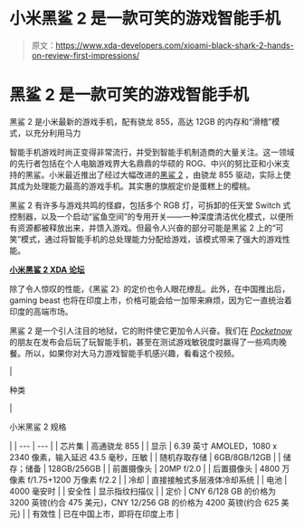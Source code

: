 # 小米黑鲨 2 是一款可笑的游戏智能手机

> 原文：<https://www.xda-developers.com/xioami-black-shark-2-hands-on-review-first-impressions/>

# 黑鲨 2 是一款可笑的游戏智能手机

黑鲨 2 是小米最新的游戏手机，配有骁龙 855，高达 12GB 的内存和“滑稽”模式，以充分利用马力

智能手机游戏时尚正变得非常流行，并受到智能手机制造商的大量关注。这一领域的先行者包括在个人电脑游戏界大名鼎鼎的华硕的 ROG、中兴的努比亚和小米支持的黑鲨。小米最近推出了经过大幅改进的[黑鲨 2](https://www.xda-developers.com/xiaomi-black-shark-2-snapdragon-855/) ，由骁龙 855 驱动，实际上使其成为处理能力最高的游戏手机。其实惠的旗舰定价是蛋糕上的樱桃。

黑鲨 2 有许多与游戏共鸣的怪癖，包括多个 RGB 灯，可拆卸的任天堂 Switch 式控制器，以及一个启动“鲨鱼空间”的专用开关——一种深度清洁优化模式，以便所有资源都被释放出来，并馈入游戏。但最令人兴奋的部分可能是黑鲨 2 上的“可笑”模式，通过将智能手机的总处理能力分配给游戏，该模式带来了强大的游戏性能。

[**小米黑鲨 2 XDA 论坛**](https://forum.xda-developers.com/black-shark-2)

除了令人惊叹的性能，《黑鲨 2》的定价也令人眼花缭乱。此外，在中国推出后，gaming beast 也将在印度上市，价格可能会给一加带来麻烦，因为它一直统治着印度的高端市场。

黑鲨 2 是一个引人注目的地狱，它的附件使它更加令人兴奋。我们在 [*Pocketnow*](https://pocketnow.com/author/joshuavergara) 的朋友在发布会后玩了玩智能手机，甚至在测试游戏敏锐度时赢得了一些鸡肉晚餐。所以，如果你对大马力游戏智能手机感兴趣，看看这个视频。

| 

种类

 | 

小米黑鲨 2 规格

 |
| --- | --- |
| 芯片集 | 高通骁龙 855 |
| 显示 | 6.39 英寸 AMOLED，1080 x 2340 像素，输入延迟 43.5 毫秒，压敏 |
| 随机存取存储 | 6GB/8GB/12GB |
| 储存；储备 | 128GB/256GB |
| 前置摄像头 | 20MP f/2.0 |
| 后置摄像头 | 4800 万像素 f/1.75+1200 万像素 f/2.2 |
| 冷却 | 直接接触式多层液体冷却系统 |
| 电池 | 4000 毫安时 |
| 安全性 | 显示指纹扫描仪 |
| 定价 | CNY 6/128 GB 的价格为 3200 英镑(约合 475 美元)，CNY 12/256 GB 的价格为 4200 英镑(约合 625 美元) |
| 有效性 | 已在中国上市，即将在印度上市 |
